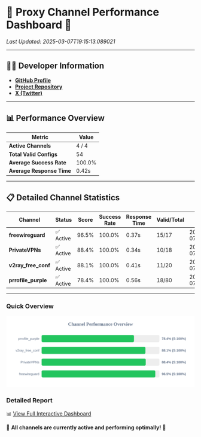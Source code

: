 # 🌟 Proxy Channel Performance Dashboard 🌟

_Last Updated: 2025-03-07T19:15:13.089021_

---

## 👩‍💻 Developer Information

- **[GitHub Profile](https://github.com/4n0nymou3)**  
- **[Project Repository](https://github.com/4n0nymou3/multi-proxy-config-fetcher)**  
- **[X (Twitter)](https://x.com/4n0nymou3)**  

---

## 📊 Performance Overview

| Metric                | Value       |
|-----------------------|-------------|
| **Active Channels**   | 4 / 4       |
| **Total Valid Configs** | 54          |
| **Average Success Rate** | 100.0%      |
| **Average Response Time** | 0.42s       |

---

## 📋 Detailed Channel Statistics

| Channel          | Status     | Score  | Success Rate | Response Time | Valid/Total | Last Success               |
|------------------|------------|--------|--------------|---------------|-------------|----------------------------|
| **freewireguard**  | ✅ Active  | 96.5%  | 100.0% | 0.37s         | 15/17       | 2025-03-07T19:15:13.087226 |
| **PrivateVPNs**  | ✅ Active  | 88.4%  | 100.0% | 0.34s         | 10/18       | 2025-03-07T19:15:12.691976 |
| **v2ray_free_conf**  | ✅ Active  | 88.1%  | 100.0% | 0.41s         | 11/20       | 2025-03-07T19:15:12.317804 |
| **prrofile_purple**  | ✅ Active  | 78.4%  | 100.0% | 0.56s         | 18/80       | 2025-03-07T19:15:11.853364 |

---

### Quick Overview
<div align="center">
  <a href="https://raw.githubusercontent.com/nullluser/NullRepo/refs/heads/main/assets/channel_stats_chart.svg">
    <img src="https://raw.githubusercontent.com/nullluser/NullRepo/refs/heads/main/assets/channel_stats_chart.svg" alt="Source Performance Statistics" width="800">
  </a>
</div>

### Detailed Report
📊 [View Full Interactive Dashboard](https://htmlpreview.github.io/?https://github.com/nullluser/NullRepo/blob/main/assets/performance_report.html)

🎉 **All channels are currently active and performing optimally!** 🎉
